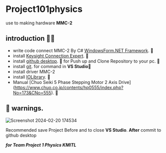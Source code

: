 # Project101physics
use to making hardware **MMC-2**

## introduction :memo::speech_balloon:
- write code connect MMC-2 By C# [WindowsForm.NET Framework](https://learn.microsoft.com/en-us/dotnet/desktop/winforms/overview/?view=netdesktop-8.0). :art:
- install [Keysight Connection Expert](https://www.keysight.com/zz/en/lib/software-detail/computer-software/io-libraries-suite-downloads-2175637.html). :hammer:
- install [github desktop](https://desktop.github.com/). :rocket: for Push up and Clone Repository to your pc. :hammer:
- install [git](https://git-scm.com/). for command in **VS Studio**:hammer:
- install driver MMC-2
- install [IOLibrary](https://www.keysight.com/zz/en/lib/software-detail/computer-software/io-libraries-suite-downloads-2175637.html). :hammer:
- Manual [Chuo Seiki 5 Phase Stepping Motor 2 Axis Drive] (https://www.chuo.co.jp/contents/hp0555/index.php?No=173&CNo=555). 📎

## :rotating_light: warnings.
![Screenshot 2024-02-20 174534](https://github.com/Oak-surachet007x/Project101physics/assets/117011637/7279532d-33e8-49a9-b056-b74c4d85f287)


Recommended save Project Before and to close **VS Studio**.
**After** commit to github desktop

***for Team Project 1 Physics KMITL***
